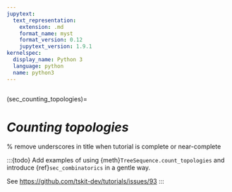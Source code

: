 ```yaml
---
jupytext:
  text_representation:
    extension: .md
    format_name: myst
    format_version: 0.12
    jupytext_version: 1.9.1
kernelspec:
  display_name: Python 3
  language: python
  name: python3
---
```


```{currentmodule} tskit
```

(sec_counting_topologies)=

# _Counting topologies_
% remove underscores in title when tutorial is complete or near-complete


:::{todo}
Add examples of using {meth}`TreeSequence.count_topologies` and introduce {ref}`sec_combinatorics`
in a gentle way.

See https://github.com/tskit-dev/tutorials/issues/93
:::